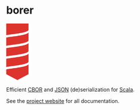 borer
=====

<img src="/site/src/main/paradox/assets/images/borer-logo.svg" alt="borer Logo" width="60"/>

Efficient [CBOR] and [JSON] (de)serialization for [Scala].

See the [project website](https://sirthias.github.io/borer/) for all documentation.

  [CBOR]: http://cbor.io/
  [JSON]: http://json.org/
  [Scala]: https://www.scala-lang.org/